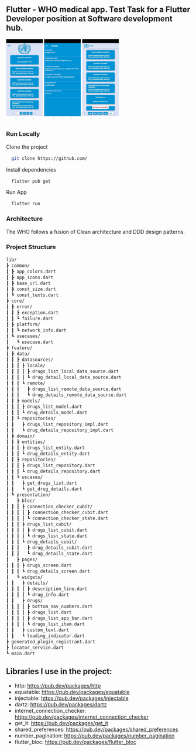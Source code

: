 ## Flutter - WHO medical app. Test Task for a Flutter Developer position at Software development hub.

<p float="left">
  <img src="screenshots/home_page.jpg" width="100" />
  <img src="screenshots/details.jpg" width="100" /> 
  <img src="screenshots/no_inet.jpg" width="100" />
</p>

### Run Locally

Clone the project

```bash
  git clone https://github.com/
```

Install dependencies

```bash
  flutter pub get
```

Run App

```bash
  flutter run
```

### Architecture
The WHO follows a fusion of Clean architecture and DDD design patterns.

### Project Structure 
``` shell
lib/
┣ common/
┃ ┣ app_colors.dart
┃ ┣ app_icons.dart
┃ ┣ base_url.dart
┃ ┣ const_size.dart
┃ ┗ const_texts.dart
┣ core/
┃ ┣ error/
┃ ┃ ┣ exception.dart
┃ ┃ ┗ failure.dart
┃ ┣ platform/
┃ ┃ ┗ network_info.dart
┃ ┗ usecases/
┃   ┗ usecase.dart
┣ feature/
┃ ┣ data/
┃ ┃ ┣ datasources/
┃ ┃ ┃ ┣ locale/
┃ ┃ ┃ ┃ ┣ drugs_list_local_data_source.dart
┃ ┃ ┃ ┃ ┗ drug_detail_local_data_source.dart
┃ ┃ ┃ ┗ remote/
┃ ┃ ┃   ┣ drugs_list_remote_data_source.dart
┃ ┃ ┃   ┗ drug_details_remote_data_source.dart
┃ ┃ ┣ models/
┃ ┃ ┃ ┣ drugs_list_model.dart
┃ ┃ ┃ ┗ drug_details_model.dart
┃ ┃ ┗ repositories/
┃ ┃   ┣ drugs_list_repository_impl.dart
┃ ┃   ┗ drug_details_repository_impl.dart
┃ ┣ domain/
┃ ┃ ┣ entities/
┃ ┃ ┃ ┣ drugs_list_entity.dart
┃ ┃ ┃ ┗ drug_details_entity.dart
┃ ┃ ┣ repositories/
┃ ┃ ┃ ┣ drugs_list_repository.dart
┃ ┃ ┃ ┗ drug_details_repository.dart
┃ ┃ ┗ uscases/
┃ ┃   ┣ get_drugs_list.dart
┃ ┃   ┗ get_drug_details.dart
┃ ┗ presentation/
┃   ┣ bloc/
┃ ┃ ┃ ┣ connection_checker_cubit/
┃ ┃ ┃ ┃ ┣ connection_checker_cubit.dart
┃ ┃ ┃ ┃ ┗ connection_checker_state.dart
┃ ┃ ┃ ┣ drugs_list_cubit/
┃ ┃ ┃ ┃ ┣ drugs_list_cubit.dart
┃ ┃ ┃ ┃ ┗ drugs_list_state.dart
┃ ┃ ┃ ┗ drug_details_cubit/
┃ ┃ ┃   ┣ drug_details_cubit.dart
┃ ┃ ┃   ┗ drug_details_state.dart
┃   ┣ pages/
┃ ┃ ┃ ┣ drugs_screen.dart
┃ ┃ ┃ ┗ drug_details_screen.dart
┃   ┗ widgets/
┃ ┃   ┣ details/
┃ ┃ ┃ ┃ ┣ description_line.dart
┃ ┃ ┃ ┃ ┗ drug_info.dart
┃ ┃   ┣ drugs/
┃ ┃ ┃ ┃ ┣ bottom_nav_numbers.dart
┃ ┃ ┃ ┃ ┣ drugs_list.dart
┃ ┃ ┃ ┃ ┣ drugs_list_app_bar.dart
┃ ┃ ┃ ┃ ┗ drugs_list_item.dart
┃ ┃   ┣ custom_text.dart
┃ ┃   ┗ loading_indicator.dart
┣ generated_plugin_registrant.dart
┣ locator_service.dart
┗ main.dart
```

##  Libraries I use in the project:
- http: https://pub.dev/packages/http
- equatable: https://pub.dev/packages/equatable
- injectable: https://pub.dev/packages/injectable
- dartz: https://pub.dev/packages/dartz
- internet_connection_checker: https://pub.dev/packages/internet_connection_checker
- get_it: https://pub.dev/packages/get_it
- shared_preferences: https://pub.dev/packages/shared_preferences
- number_pagination: https://pub.dev/packages/number_pagination
- flutter_bloc: https://pub.dev/packages/flutter_bloc
